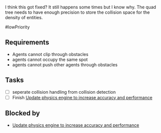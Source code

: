 I think this got fixed? It still happens some times but I know why. The quad tree needs to have enough precision to store the collision space for the density of entities.

#lowPriority
## Requirements

- Agents cannot clip through obstacles
- agents cannot occupy the same spot
- agents cannot push other agents through obstacles

## Tasks

- [ ] seperate collision handling from collision detection
- [ ] Finish [Update physics engine to increase accuracy and performance](Update%20physics%20engine%20to%20increase%20accuracy%20and%20performance.md)

## Blocked by 

- [Update physics engine to increase accuracy and performance](Update%20physics%20engine%20to%20increase%20accuracy%20and%20performance.md)